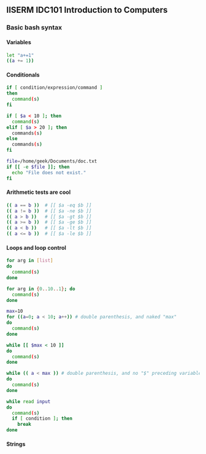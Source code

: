 ## IISERM IDC101 Introduction to Computers

### Basic bash syntax

#### Variables

```bash
let "a+=1"
((a += 1))
```



#### Conditionals

```bash
if [ condition/expression/command ]
then 
  command(s)
fi
```

```bash
if [ $a < 10 ]; then
  command(s)
elif [ $a > 20 ]; then 
  commands(s)
else
  commands(s)
fi
```

```bash
file=/home/geek/Documents/doc.txt
if [[ -e $file ]]; then
  echo "File does not exist."
fi
```

#### Arithmetic tests are cool

```bash
(( a == b ))  # [[ $a -eq $b ]]
(( a != b ))  # [[ $a -ne $b ]]
(( a > b ))   # [[ $a -gt $b ]]
(( a >= b ))  # [[ $a -ge $b ]]
(( a < b ))   # [[ $a -lt $b ]]
(( a <= b ))  # [[ $a -le $b ]]
```

#### Loops and loop control

```bash
for arg in [list]
do
  command(s)
done
```

```bash
for arg in {0..10..1}; do
  command(s)
done
```

```bash
max=10
for ((a=0; a < 10; a++)) # double parenthesis, and naked "max"
do 
  command(s)
done
```

```bash
while [[ $max < 10 ]]
do
  command(s)
done
```

```bash
while (( a < max )) # double parenthesis, and no "$" preceding variables
do
  command(s)
done
```

```bash
while read input
do
  command(s)
  if [ condition ]; then
    break
done
```

#### Strings

